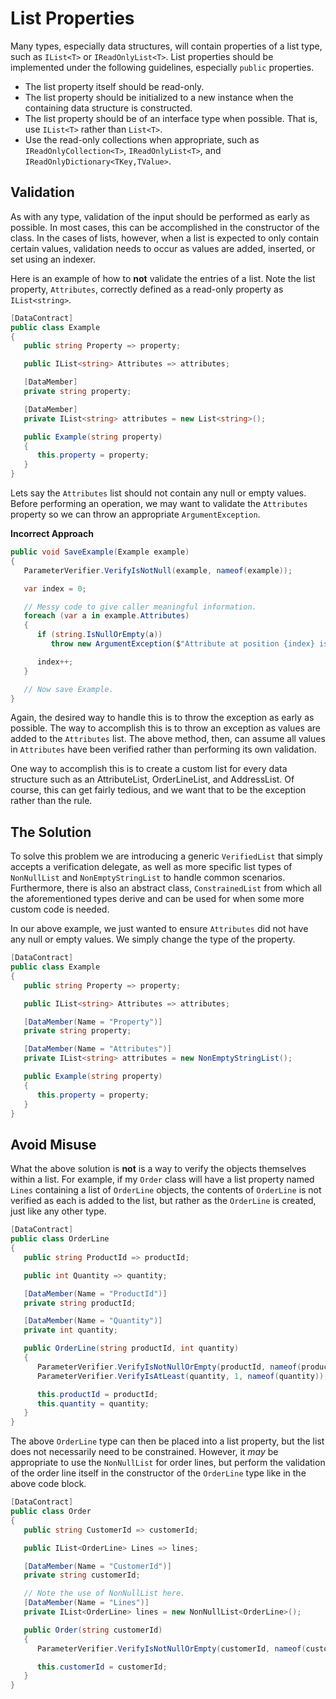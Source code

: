 # List Properties

Many types, especially data structures, will contain properties of a list type,
such as `IList<T>` or `IReadOnlyList<T>`.  List properties should be implemented
under the following guidelines, especially `public` properties.

- The list property itself should be read-only.
- The list property should be initialized to a new instance when the containing data structure is constructed.
- The list property should be of an interface type when possible.  That is, use `IList<T>` rather than `List<T>`.
- Use the read-only collections when appropriate, such as `IReadOnlyCollection<T>`, `IReadOnlyList<T>`, and `IReadOnlyDictionary<TKey,TValue>`.

## Validation

As with any type, validation of the input should be performed as early as possible.
In most cases, this can be accomplished in the constructor of the class.
In the cases of lists, however, when a list is expected to only contain certain values,
validation needs to occur as values are added, inserted, or set using an indexer.

Here is an example of how to **not** validate the entries of a list.
Note the list property, `Attributes`, correctly defined as a read-only property as `IList<string>`.

```csharp
[DataContract]
public class Example
{
   public string Property => property;

   public IList<string> Attributes => attributes;

   [DataMember]
   private string property;

   [DataMember]
   private IList<string> attributes = new List<string>();

   public Example(string property)
   {
      this.property = property;
   }
}
```

Lets say the `Attributes` list should not contain any null or empty values.
Before performing an operation, we may want to validate the `Attributes` property
so we can throw an appropriate `ArgumentException`.

**Incorrect Approach**

```csharp
public void SaveExample(Example example)
{
   ParameterVerifier.VerifyIsNotNull(example, nameof(example));

   var index = 0;

   // Messy code to give caller meaningful information.
   foreach (var a in example.Attributes)
   {
      if (string.IsNullOrEmpty(a))
         throw new ArgumentException($"Attribute at position {index} is null or empty.");

      index++;
   }

   // Now save Example.
}
```

Again, the desired way to handle this is to throw the exception as early as possible.
The way to accomplish this is to throw an exception as values are added to the `Attributes` list.
The above method, then, can assume all values in `Attributes` have been verified rather than performing its own validation.

One way to accomplish this is to create a custom list for every data structure such as an AttributeList, OrderLineList, and AddressList.
Of course, this can get fairly tedious, and we want that to be the exception rather than the rule.

## The Solution

To solve this problem we are introducing a generic `VerifiedList` that simply accepts a verification delegate, as well as more specific list types of `NonNullList` and `NonEmptyStringList` to handle common scenarios.  Furthermore, there is also an abstract class, `ConstrainedList` from which all the aforementioned types derive and can be used for when some more custom code is needed.

In our above example, we just wanted to ensure `Attributes` did not have any null or empty values.  We simply change the type of the property.

```csharp
[DataContract]
public class Example
{
   public string Property => property;

   public IList<string> Attributes => attributes;

   [DataMember(Name = "Property")]
   private string property;

   [DataMember(Name = "Attributes")]
   private IList<string> attributes = new NonEmptyStringList();

   public Example(string property)
   {
      this.property = property;
   }
}
```

## Avoid Misuse

What the above solution is **not** is a way to verify the objects themselves within a list.  For example, if my `Order` class will have a list property named `Lines` containing a list of `OrderLine` objects, the contents of `OrderLine` is not verified as each is added to the list, but rather as the `OrderLine` is created, just like any other type.

```csharp
[DataContract]
public class OrderLine
{
   public string ProductId => productId;

   public int Quantity => quantity;

   [DataMember(Name = "ProductId")]
   private string productId;

   [DataMember(Name = "Quantity")]
   private int quantity;

   public OrderLine(string productId, int quantity)
   {
      ParameterVerifier.VerifyIsNotNullOrEmpty(productId, nameof(productId));
      ParameterVerifier.VerifyIsAtLeast(quantity, 1, nameof(quantity));

      this.productId = productId;
      this.quantity = quantity;
   }
}
```

The above `OrderLine` type can then be placed into a list property, but the list does not necessarily need to be constrained.  However, it *may* be appropriate to use the `NonNullList` for order lines, but perform the validation of the order line itself in the constructor of the `OrderLine` type like in the above code block.

```csharp
[DataContract]
public class Order
{
   public string CustomerId => customerId;

   public IList<OrderLine> Lines => lines;

   [DataMember(Name = "CustomerId")]
   private string customerId;

   // Note the use of NonNullList here.
   [DataMember(Name = "Lines")]
   private IList<OrderLine> lines = new NonNullList<OrderLine>();

   public Order(string customerId)
   {
      ParameterVerifier.VerifyIsNotNullOrEmpty(customerId, nameof(customerId));

      this.customerId = customerId;
   }
}
```
